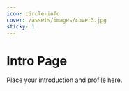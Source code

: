 ```yaml
---
icon: circle-info
cover: /assets/images/cover3.jpg
sticky: 1
---
```


# Intro Page

Place your introduction and profile here.
